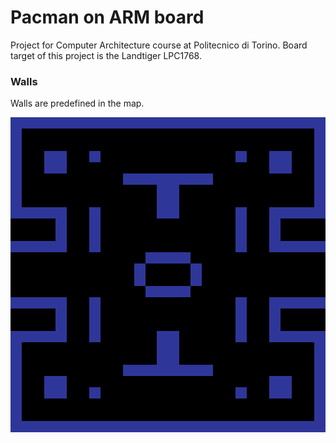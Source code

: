 # Pacman on ARM board
Project for Computer Architecture course at Politecnico di Torino.
Board target of this project is the Landtiger LPC1768.

### Walls
Walls are predefined in the map.

![SchemaOfWalls](walls.png)